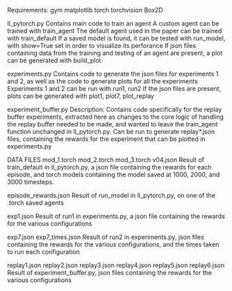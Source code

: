 Requirements:
    gym
    matplotlib
    torch
    torchvision
    Box2D

ll_pytorch.py
    Contains main code to train an agent
    A custom agent can be trained with train_agent
    The default agent used in the paper can be trained with train_default
    If a saved model is found, it can be tested with run_model, with show=True set in order to visualize its perforance
    If json files containing data from the training and testing of an agent are present, a plot can be generated with build_plot

experiments.py
    Contains code to generate the json files for experiments 1 and 2, as well as the code to generate plots for all the experiments
    Experiments 1 and 2 can be run with run1, run2
    If the json files are present, plots can be generated with plot1, plot7, plot_replay

experiment_buffer.py
    Description:
    Contains code specifically for the replay buffer experiments, extracted here
    as changes to the core logic of handling the replay buffer needed to be made,
    and wanted to leave the train_agent function unchanged in ll_pytorch.py.
    Can be run to generate replay*.json files, containing the rewards for the experiment that can be plotted in experiments.py

DATA FILES
mod_1.torch
mod_2.torch
mod_3.torch
v04.json
    Result of train_default in ll_pytorch.py, a json file containing the rewards for each episode, and torch models containing the model saved at 1000, 2000, and 3000 timesteps.

episode_rewards.json
    Result of run_model in ll_pytorch.py, on one of the .torch saved agents

exp1.json
    Result of run1 in experiments.py, a json file containing the rewards for the various configurations

exp7.json
exp7_times.json
    Result of run2 in experiments.py, json files containing the rewards for the various configurations, and the times taken to run each configuration

replay1.json
replay2.json
replay3.json
replay4.json
replay5.json
replay6.json
    Result of experiment_buffer.py, json files containing the rewards for the various configurations

